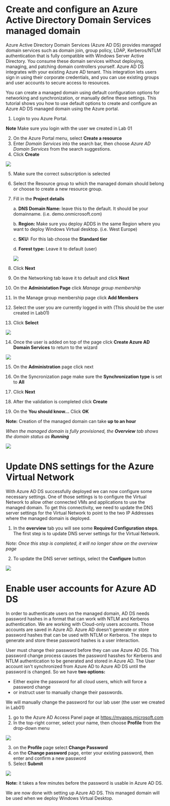 # Create and configure an Azure Active Directory Domain Services managed domain
Azure Active Directory Domain Services (Azure AD DS) provides managed domain services such as domain join, group policy, LDAP, Kerberos/NTLM authentication that is fully compatible with Windows Server Active Directory. You consume these domain services without deploying, managing, and patching domain controllers yourself. Azure AD DS integrates with your existing Azure AD tenant. This integration lets users sign in using their corporate credentials, and you can use existing groups and user accounts to secure access to resources.

You can create a managed domain using default configuration options for networking and synchronization, or manually define these settings. This tutorial shows you how to use default options to create and configure an Azure AD DS managed domain using the Azure portal.

1. Login to you Azure Portal.

**Note** Make sure you login with the user we created in Lab 01

2. On the Azure Portal menu, select **Create a resource**
3. Enter *Domain Services* into the search bar, then choose *Azure AD Domain Services* from the search suggestions.
4. Click **Create**

<img src = "https://github.com/v8techit/WVD/blob/master/Media/ADDS.png"/>

5. Make sure the correct subscription is selected
6. Select the Resource group to which the managed domain should belong or choose to create a new resource group.
7. Fill in the **Project details** 
    
    a. **DNS Domain Name:** leave this to the default. It should be your domainname. (i.e. demo.onmicrosoft.com)
    
    b. **Region:** Make sure you deploy ADDS in the same Region where you want to deploy Windows Virtual desktop. (i.e. West Europe)
    
    c. **SKU:** For this lab choose the **Standard tier**
    
    d. **Forest type:** Leave it to default (user)
    
    <img src = "https://github.com/v8techit/WVD/blob/master/Media/ADDS_projectdetails.PNG"/>

8. Click **Next**

9. On the Networking tab leave it to default and click **Next**

10. On the **Administation Page** click *Manage group membership*

11. In the Manage group membership page click **Add Members**

12. Select the user you are currently logged in with (This should be the user created in Lab01)

13. Click **Select**

<img src ="https://github.com/v8techit/WVD/blob/master/Media/add_member.PNG"/>

14. Once the user is added on top of the page click **Create Azure AD Domain Services** to return to the wizard

<img src = "https://github.com/v8techit/WVD/blob/master/Media/back_wizzard.png"/>

15. On the **Administration** page click next

16. On the Syncronization page make sure the **Synchronization type** is set to **All**

17. Click **Next**

18. After the validation is completed click **Create**

19. On the **You should know...** Click **OK**

**Note:** Creation of the managed domain can take **up to an hour**

*When the managed domain is fully provisioned, the **Overview** tab shows the domain status as **Running***

<img src = "https://github.com/v8techit/WVD/blob/master/Media/add-ds_deployed.PNG"/>


# Update DNS settings for the Azure Virtual Network

With Azure AD DS successfully deployed we can now configure some necessary settings. One of those settings is to configure the Virtual Network to allow other connected VMs and applications to use the managed domain. To get this connectivity, we need to update the DNS server settings for the Virtual Network to point to the two IP Addresses where the managed domain is deployed.

1. In the **overview** tab you will see some **Required Configuration steps**. The first step is to update DNS server settings for the Virtual Network. 

*Note: Once this step is completed, it will no longer show on the overview page*

2. To update the DNS server settings, select the **Configure** button

<img src = "https://github.com/v8techit/WVD/blob/master/Media/dns_configure.PNG" />

# Enable user accounts for Azure AD DS

In order to authenticate users on the managed domain, AD DS needs password hashes in a format that can work with NTLM and Kerberos authentication. 
We are working with Cloud-only users accounts. Those accounts are saved in Azure AD. Azure AD doesn't generate or store password hashes that can be used with NTLM or Kerberos. 
The steps to generate and store these password hashes is a user interaction. 

User must change their password before they can use Azure AD DS. This password change process causes the password hasshes for Kerberos and NTLM authentication to be generated and stored in Azure AD. 
The User account isn't synchronized from Azure AD to Azure AD DS until the password is changed. 
So we have **two options:**

- Either expire the password for all cloud users, which will force a password change
- or instruct user to manually change their passwords. 

We will manually change the password for our lab user (the user we created in Lab01)

1. go to the Azure AD Access Panel page at https://myapps.microsoft.com
2. In the top-right corner, select your name, then choose **Profile** from the drop-down menu

<img src = "https://github.com/v8techit/WVD/blob/master/Media/password_change.png" />

3. on the **Profile** page select **Change Password**
4. on the **Change password** page, enter your existing password, then enter and confirm a new password
5. Select **Submit**

<img src = "https://github.com/v8techit/WVD/blob/master/Media/changepassword3.png" />

**Note:** it takes a few minutes before the password is usable in Azure AD DS. 

We are now done with setting up Azure AD DS. This managed domain will be used when we deploy Windows Virtual Desktop. 






